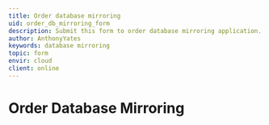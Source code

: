 ```yaml
---
title: Order database mirroring
uid: order_db_mirroring_form
description: Submit this form to order database mirroring application.
author: AnthonyYates
keywords: database mirroring
topic: form
envir: cloud
client: online
---
```


# Order Database Mirroring

<!-- markdownlint-disable-next-line MD044 -->
<script src='https://online2.superoffice.com/Cust1990/CS/scripts/customer.fcgi?action=form&id=F-vnSyUAxe'></script>
